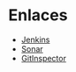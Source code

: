 # Enlaces 

- [Jenkins](http://157.253.238.75:8080/jenkins-isis2603/)
- [Sonar](http://157.253.238.75:8080/sonar-isis2603/)
- [GitInspector](https://Uniandes-isis2603.github.io/202110_S4_E2_Recetas_Front/reports/)
